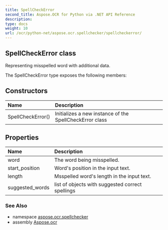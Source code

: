 ```yaml
---
title: SpellCheckError
second_title: Aspose.OCR for Python via .NET API Reference
description: 
type: docs
weight: 10
url: /ocr/python-net/aspose.ocr.spellchecker/spellcheckerror/
---
```


## SpellCheckError class

Representing misspelled word with additional data.

The SpellCheckError type exposes the following members:
## Constructors
| Name | Description |
| :- | :- |
|SpellCheckError()|Initializes a new instance of the SpellCheckError class|
## Properties
| Name | Description |
| :- | :- |
|word|The word being misspelled.|
|start_position|Word's position in the input text.|
|length|Msspelled word's length in the input text.|
|suggested_words|list of objects with suggested correct spellings|

### See Also

* namespace [aspose.ocr.spellchecker](/ocr/python-net/aspose.ocr.spellchecker/)
* assembly [Aspose.ocr](/ocr/python-net/)

